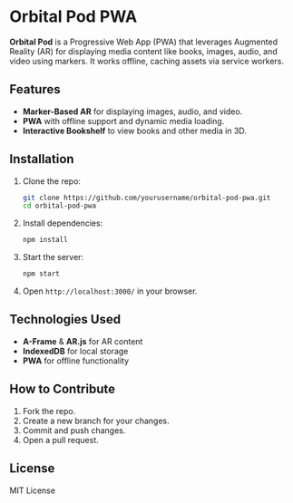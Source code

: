 
# Orbital Pod PWA

**Orbital Pod** is a Progressive Web App (PWA) that leverages Augmented Reality (AR) for displaying media content like books, images, audio, and video using markers. It works offline, caching assets via service workers.

## Features

- **Marker-Based AR** for displaying images, audio, and video.
- **PWA** with offline support and dynamic media loading.
- **Interactive Bookshelf** to view books and other media in 3D.

## Installation

1. Clone the repo:
   ```bash
   git clone https://github.com/yourusername/orbital-pod-pwa.git
   cd orbital-pod-pwa
   ```

2. Install dependencies:
   ```bash
   npm install
   ```

3. Start the server:
   ```bash
   npm start
   ```

4. Open `http://localhost:3000/` in your browser.

## Technologies Used

- **A-Frame** & **AR.js** for AR content
- **IndexedDB** for local storage
- **PWA** for offline functionality

## How to Contribute

1. Fork the repo.
2. Create a new branch for your changes.
3. Commit and push changes.
4. Open a pull request.

## License

MIT License
